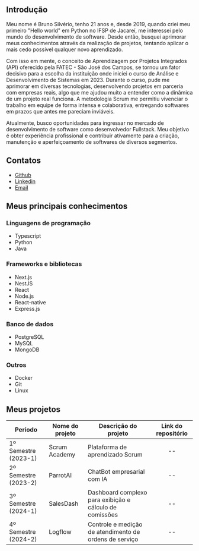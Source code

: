 ## Introdução
Meu nome é Bruno Silvério, tenho 21 anos e, desde 2019, quando criei meu primeiro "Hello world" em Python no IFSP de Jacareí, me interessei pelo mundo do desenvolvimento de software. Desde então, busquei aprimorar meus conhecimentos através da realização de projetos, tentando aplicar o mais cedo possível qualquer novo aprendizado.

Com isso em mente, o conceito de Aprendizagem por Projetos Integrados (API) oferecido pela FATEC - São José dos Campos, se tornou um fator decisivo para a escolha da instituição onde iniciei o curso de Análise e Desenvolvimento de Sistemas em 2023. Durante o curso, pude me aprimorar em diversas tecnologias, desenvolvendo projetos em parceria com empresas reais, algo que me ajudou muito a entender como a dinâmica de um projeto real funciona. A metodologia Scrum me permitiu vivenciar o trabalho em equipe de forma intensa e colaborativa, entregando softwares em prazos que antes me pareciam inviáveis.

Atualmente, busco oportunidades para ingressar no mercado de desenvolvimento de software como desenvolvedor Fullstack. Meu objetivo é obter experiência profissional e contribuir ativamente para a criação, manutenção e aperfeiçoamento de softwares de diversos segmentos.

## Contatos
- [Github](https://github.com/BrunoVieira003)
- [Linkedin](https://www.linkedin.com/in/bruno-vieira-b999a2224/)
- [Email](mailto:brunosilverio01@gmail.com)

## Meus principais conhecimentos
### Linguagens de programação
- Typescript
- Python
- Java

### Frameworks e bibliotecas
- Next.js
- NestJS
- React
- Node.js
- React-native
- Express.js

### Banco de dados
- PostgreSQL
- MySQL
- MongoDB

### Outros
- Docker
- Git
- Linux

## Meus projetos
| Período              | Nome do projeto | Descrição do projeto                                    | Link do repositório |
|----------------------|-----------------|---------------------------------------------------------|:-------------------:|
| 1º Semestre (2023-1) | Scrum Academy   | Plataforma de aprendizado Scrum                         |          --         |
| 2º Semestre (2023-2) | ParrotAI        | ChatBot empresarial com IA                              |          --         |
| 3º Semestre (2024-1) | SalesDash       | Dashboard complexo para exibição e cálculo de comissões |          --         |
| 4º Semestre (2024-2) | Logflow         | Controle e medição de atendimento de ordens de serviço  |          --         |
